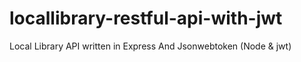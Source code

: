 # locallibrary-restful-api-with-jwt
Local Library API written in Express And Jsonwebtoken (Node &amp; jwt)
